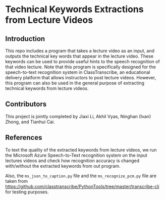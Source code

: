 # Technical Keywords Extractions from Lecture Videos

## Introduction
This repo includes a program that takes a lecture video as an input, and 
outputs the technical key words that appear in the lecture video. These keywords can be used to provide 
useful hints to the speech recognition of that video lecture. Note that this program is specifically 
designed for the speech-to-text recognition system in ClassTranscribe, an educational delivery 
platform that allows instructors to post lecture videos. However, this program can also be used 
in the general purpose of extracting technical keywords from lecture videos. 

## Contributors
This project is jointly completed by Jiaxi Li, Akhil Vyas, Ninghan (Ivan) Zhong, and Tianhui Cai. 

## References
To text the quality of the extracted keywords from lecture videos, we run the Microsoft Azure 
Speech-to-Text recognition system on the input lectures videos and check how recognition accuracy 
is changed with/without the extracted keywords from out program. 

Also, the ``ms_json_to_caption.py`` file and the ``ms_recognize_pcm.py`` file are taken from https://github.com/classtranscribe/PythonTools/tree/master/transcribe-cli for testing purposes. 

